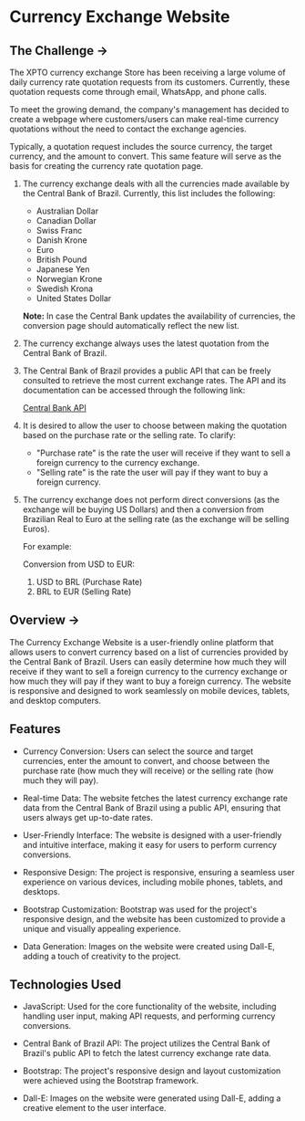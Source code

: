 # Currency Exchange Website

## The Challenge ->
The XPTO currency exchange Store has been receiving a large volume of daily currency rate quotation requests from its customers. Currently, these quotation requests come through email, WhatsApp, and phone calls.

To meet the growing demand, the company's management has decided to create a webpage where customers/users can make real-time currency quotations without the need to contact the exchange agencies.

Typically, a quotation request includes the source currency, the target currency, and the amount to convert. This same feature will serve as the basis for creating the currency rate quotation page.

1. The currency exchange deals with all the currencies made available by the Central Bank of Brazil. Currently, this list includes the following:

   - Australian Dollar
   - Canadian Dollar
   - Swiss Franc
   - Danish Krone
   - Euro
   - British Pound
   - Japanese Yen
   - Norwegian Krone
   - Swedish Krona
   - United States Dollar

   **Note:** In case the Central Bank updates the availability of currencies, the conversion page should automatically reflect the new list.

2. The currency exchange always uses the latest quotation from the Central Bank of Brazil.

3. The Central Bank of Brazil provides a public API that can be freely consulted to retrieve the most current exchange rates. The API and its documentation can be accessed through the following link:

   [Central Bank API](https://dadosabertos.bcb.gov.br/dataset/dolar-americano-usd-todos-os-boletins-diarios/resource/ae69aa94-4194-45a6-8bae-12904af7e176)

4. It is desired to allow the user to choose between making the quotation based on the purchase rate or the selling rate. To clarify:

   - "Purchase rate" is the rate the user will receive if they want to sell a foreign currency to the currency exchange.
   - "Selling rate" is the rate the user will pay if they want to buy a foreign currency.

5. The currency exchange does not perform direct conversions (as the exchange will be buying US Dollars) and then a conversion from Brazilian Real to Euro at the selling rate (as the exchange will be selling Euros).

   For example:

   Conversion from USD to EUR:

   1. USD to BRL (Purchase Rate)
   2. BRL to EUR (Selling Rate)


## Overview ->

The Currency Exchange Website is a user-friendly online platform that allows users to convert currency based on a list of currencies provided by the Central Bank of Brazil. Users can easily determine how much they will receive if they want to sell a foreign currency to the currency exchange or how much they will pay if they want to buy a foreign currency. The website is responsive and designed to work seamlessly on mobile devices, tablets, and desktop computers.

## Features

- Currency Conversion: Users can select the source and target currencies, enter the amount to convert, and choose between the purchase rate (how much they will receive) or the selling rate (how much they will pay).

- Real-time Data: The website fetches the latest currency exchange rate data from the Central Bank of Brazil using a public API, ensuring that users always get up-to-date rates.

- User-Friendly Interface: The website is designed with a user-friendly and intuitive interface, making it easy for users to perform currency conversions.

- Responsive Design: The project is responsive, ensuring a seamless user experience on various devices, including mobile phones, tablets, and desktops.

- Bootstrap Customization: Bootstrap was used for the project's responsive design, and the website has been customized to provide a unique and visually appealing experience.

- Data Generation: Images on the website were created using Dall-E, adding a touch of creativity to the project.

## Technologies Used

- JavaScript: Used for the core functionality of the website, including handling user input, making API requests, and performing currency conversions.

- Central Bank of Brazil API: The project utilizes the Central Bank of Brazil's public API to fetch the latest currency exchange rate data.

- Bootstrap: The project's responsive design and layout customization were achieved using the Bootstrap framework.

- Dall-E: Images on the website were generated using Dall-E, adding a creative element to the user interface.
